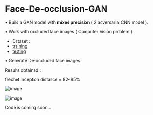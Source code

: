 # Face-De-occlusion-GAN

•	Build a GAN model with **mixed precision** ( 2 adversarial CNN model ).

•	Work with occluded face images ( Computer Vision problem ).

* Dataset : 
* [training](https://drive.google.com/uc?id=1-JVnG_wVJR3VgAwi6-Hhu2C-ZAyQ2-_9)
* [testing](https://drive.google.com/uc?id=1-7E0x-UGFjotUH8UJAWruM9Y0rwEzYzV)

•	Generate De-occluded face images.

Results obtained :

frechet inception distance = 82~85%

![image](https://user-images.githubusercontent.com/75153245/163196200-f2f51760-4fc8-480e-8e36-3e491d236f35.png)



![image](https://user-images.githubusercontent.com/75153245/163196446-7569546c-3a9b-42ac-af0b-af3e765e1410.png)


Code is coming soon...
